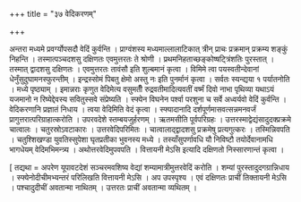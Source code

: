 +++
title = "३७ वेदिकरणम्"

+++

अन्तरा मध्यमे प्रवर्ग्योपसदौ वेदिं कुर्वन्ति । प्राग्वंशस्य मध्यमाल्लालाटिकात् त्रीन् प्राचः प्रक्रमान् प्रक्रम्य शङ्कुं निहन्ति । तस्मात्पञ्चदशसु दक्षिणतः एवमुत्तरतः ते श्रोणी । प्रथमनिहताच्छङ्कोष्षट्त्रिंशतिः पुरस्तात् । तस्मात् द्वादशसु दक्षिणतः । एवमुत्तरतः तावंसौ इति शुल्बमानं कृत्वा । विमिमे त्वा पयस्वतीन्देवानां धेनुँसुदुघामनस्फुरन्तीम् । इन्द्रस्सोमं पिबतु क्षेमो अस्तु नः इति पुनर्मानं कृत्वा । सर्वतः स्यन्द्यया १ पर्यातनोति । मध्ये पृष्ठ्याम् । इमान्नराः कृणुत वेदिमेत्य वसुमतीँ रुद्रवतीमादित्यवतीं वर्ष्मं दिवो नाभा पृथिव्या यथाऽयं यजमानो न रिष्येद्देवस्य सवितुस्सवे संप्रेष्यति । स्फ्येन विघनेन पर्श्वा परशुना च सर्वे अध्वर्यवो वेदिं कुर्वन्ति । वेदिकरणानि प्रज्ञातं निधाय । त्वया वेदिमिति वेदं कृत्वा । स्फ्यादानादि दर्शपूर्णमासवत्सन्नमनवर्जं प्रागुत्तरात्परिग्राहात्करोति । उपरवदेशे स्तम्बयजुर्हरणम् । ऋतमसीति पूर्वपरिग्रहः । उत्तरस्माद्वेद्यंसादुदक्प्रक्रमे चात्वालः । चतुरस्रोऽवटाकारः । उत्तरवेदिपरिमितः । चात्वालाद्द्वादशसु प्रक्रमेषु प्रत्यगुत्करः । तस्मिन्निवपति । चतुश्शिखण्डा युवतिस्सुपेशा घृतप्रतीका भुवनस्य मध्ये । तस्याँसुपर्णावधि यौ निविष्टौ तयोर्देवानामधि भागधेयम् वेदिमभिमन्त्र्य । अथोत्तरवेदिमुपवपति । वित्तायनी मेऽसि इत्यादि दक्षिणतो निस्सारणान्तं कृत्वा ।

[ तद्यथा = अपरेण यूपावटदेशं सञ्चरमवशिष्य वेद्यां शम्यामात्रीमुत्तरवेदिं करोति । शम्यां पुरस्तादुदगग्रान्निधाय । स्फ्येनोदीचीमभ्यन्तरं परिलिखति वित्तायनी मेऽसि । अप उपस्पृश्य । एवं दक्षिणतः प्राचीं तिक्तायनी मेऽसि । पश्चादुदीचीं अवतान्मा नाथितम् । उत्तरतः प्राचीं अवतान्मा व्यथितम् ।
